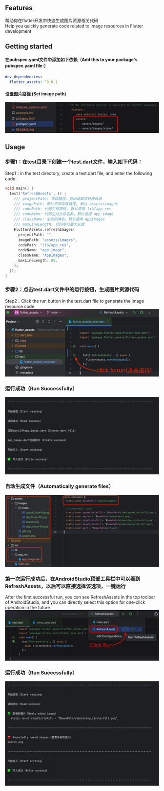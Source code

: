 
## Features

帮助你在flutter开发中快速生成图片资源相关代码    
Help you quickly generate code related to image resources in Flutter development

## Getting started

#### 在pubspec.yaml文件中添加如下依赖（Add this to your package's pubspec.yaml file:）   

```yaml
dev_dependencies:
  flutter_assets: ^0.0.1
```

#### 设置图片路径 (Set image path)   
   
![picture](jp0.png)


## Usage

### 步骤1：在test目录下创建一个test.dart文件，输入如下代码：
Step1：in the test directory, create a test.dart file, and enter the following code:

```dart
void main() {
  test('RefreshAssets', () {
    /// projectPath: 项目路径，自动读取项目根目录
    /// imagePath: 图片资源存放路径, 默认 assets/images
    /// codePath: 代码生成路径, 默认使用 lib/app_res
    /// codeName: 代码生成文件名称，默认使用 app_image
    /// className: 生成的类名，默认使用 AppImages
    /// maxLineLength: 代码单行最大长度
    FlutterAssets.refreshImages(
      projectPath: "",
      imagePath: "assets/images",
      codePath: "lib/app_res",
      codeName: "app_image",
      className: "AppImages",
      maxLineLength: 80,
    );
  });
}
```

### 步骤2：点击test.dart文件中的运行按钮，生成图片资源代码
Step2：Click the run button in the test.dart file to generate the image resource code
![picture](jp1.png)

### 运行成功（Run Successfully）
![picture](jp2.png)

### 自动生成文件（Automatically generate files）
![picture](jp2-1.png)


### 第一次运行成功后，在AndroidStudio顶部工具栏中可以看到RefreshAssets，以后可以直接选择该选项，一键运行
After the first successful run, you can see RefreshAssets in the top toolbar of AndroidStudio, and you can directly select this option for one-click operation in the future
![picture](jp3.png)

### 运行成功（Run Successfully）
![picture](jp4.png)




